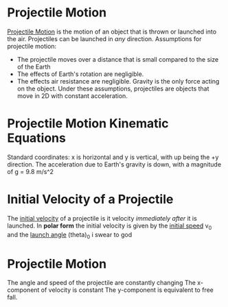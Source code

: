 # Projectile Motion
<u>Projectile Motion</u> is the motion of an object that is thrown or launched into the air. Projectiles can be launched in *any* direction.
Assumptions for projectile motion:
- The projectile moves over a distance that is small compared to the size of the Earth
- The effects of Earth's rotation are negligible.
- The effects air resistance are negligible. Gravity is the only force acting on the object.
Under these assumptions, projectiles are objects that move in 2D with constant acceleration.

# Projectile Motion Kinematic Equations
Standard coordinates: x is horizontal and y is vertical, with up being the +y direction.
The acceleration due to Earth's gravity is down, with a magnitude of g = 9.8 m/s^2

# Initial Velocity of a Projectile
The <u>initial velocity</u> of a projectile is it velocity *immediately after* it is launched.
	In **polar form** the initial velocity is given by the <u>initial speed</u> v<sub>0</sub> and the <u>launch angle</u> (theta)<sub>0</sub>
i swear to god

# Projectile Motion
The angle and speed of the projectile are constantly changing
The x-component of velocity is constant
The y-component is equivalent to free fall.
